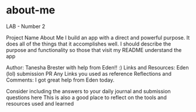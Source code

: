 # about-me

LAB - Number 2

Project Name About Me
I build an app with a direct and powerful purpose. It does all of the things that it accomplishes well. I should describe the purpose and functionality so those that visit my README understand the app

Author: Tanesha Brester with help from Eden!! :)
Links and Resources: Eden (lol)
submission PR
Any Links you used as reference
Reflections and Comments: I got great help from Eden today.

Consider including the answers to your daily journal and submission questions here
This is also a good place to reflect on the tools and resources used and learned
